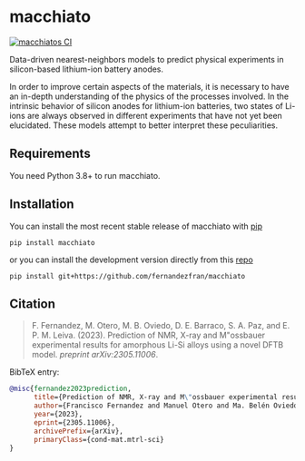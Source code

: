 # macchiato

[![macchiatos CI](https://github.com/fernandezfran/macchiato/actions/workflows/CI.yml/badge.svg)](https://github.com/fernandezfran/macchiato/actions/workflows/CI.yml)

Data-driven nearest-neighbors models to predict physical experiments in
silicon-based lithium-ion battery anodes.

In order to improve certain aspects of the materials, it is necessary to have 
an in-depth understanding of the physics of the processes involved. In the 
intrinsic behavior of silicon anodes for lithium-ion batteries, two 
states of Li-ions are always observed in different experiments that have not yet 
been elucidated. These models attempt to better interpret these peculiarities.


## Requirements

You need Python 3.8+ to run macchiato.


## Installation

You can install the most recent stable release of macchiato with 
[pip](https://pip.pypa.io/en/latest/)

```
pip install macchiato
```

or you can install the development version directly from this
[repo](https://github.com/fernandezfran/macchiato)
```
pip install git+https://github.com/fernandezfran/macchiato
```


## Citation

> F. Fernandez, M. Otero, M. B. Oviedo, D. E. Barraco, S. A. Paz, and E. P. M. Leiva.
> (2023). Prediction of NMR, X-ray and M\"ossbauer experimental results for amorphous 
> Li-Si alloys using a novel DFTB model. _preprint arXiv:2305.11006_.

BibTeX entry:

```bibtex
@misc{fernandez2023prediction,
      title={Prediction of NMR, X-ray and M\"ossbauer experimental results for amorphous Li-Si alloys using a novel DFTB model},
      author={Francisco Fernandez and Manuel Otero and Ma. Belén Oviedo and Daniel E. Barraco and S. Alexis Paz and Ezequiel P. M. Leiva},
      year={2023},
      eprint={2305.11006},
      archivePrefix={arXiv},
      primaryClass={cond-mat.mtrl-sci}
}
```
